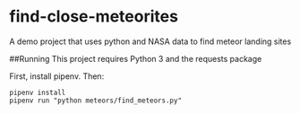 # find-close-meteorites
A demo project that uses python and NASA data to find meteor landing sites

##Running
This project requires Python 3 and the requests package

First, install pipenv. Then:
```
pipenv install
pipenv run "python meteors/find_meteors.py"
```
